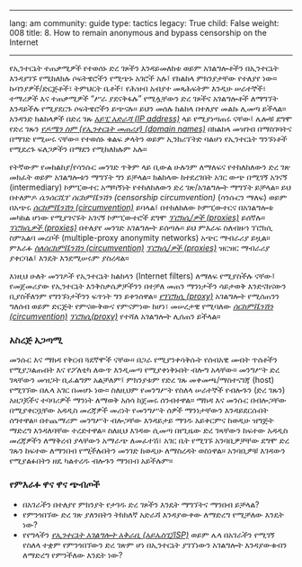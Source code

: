 

---

lang: am
community: guide
type: tactics
legacy: True
child: False
weight: 008
title:  8. How to remain anonymous and bypass censorship on the Internet

---

የኢንተርኔት ተጠቃሚዎች የተወሰኑ ድረ ገጾችን እንዳይመለከቱ ወይም አገልግሎቶችን በኢንተርኔት እንዳያገኙ የሚከለክሉ ሶፍትዌሮችን የሚጭኑ አገሮች አሉ፤ የክልከላ ምክንያታቸው የተለያየ ነው። ኩባንያዎች/ድርጅቶች፣ ትምህርት ቤቶች፣ የሕዝብ አብያተ መጻሕፍትም እንዲሁ ሠራተኞች፣ ተማሪዎች እና ተጠቃሚዎች “ሥራ ያደናቅፋሉ” የሚሏቸውን ድረ ገጾችና አገልግሎቶች ለማግኘት እንዳይችሉ የሚያደርጉ ሶፍትዌሮችን ይጭናሉ። ይህን መሰሉ ክልከላ በተለያየ መልኩ ሊመጣ ይችላል። አንዳንድ ክልከላዎች በድረ ገጹ [*አይፒ አድራሻ (IP address)*](/am/glossary#IP_address) ላይ የሚያነጣጠሩ ናቸው፤ ሌሎቹ ደግሞ የድረ ገጹን   [*የዶሜን ስም (የኢንተርኔት መጠሪያ) (domain names)*](/am/glossary#Domain_name)  በክልከላ መዝገብ በማስገባትና በማገድ የሚሠሩ ናቸው። የተወሰኑ ቁልፍ ቃላትን ወይም ኢንክሪፕትድ ባልሆነ የኢንተርኔት ግንኙነቶች የሚደረጉ ፍለጋዎችን በማደን የሚከለክሉም አሉ።

የትኛውም የመከልከያ/የሳንሱር መንገድ ጥቅም ላይ ቢውል ሁሉንም ለማለፍና የተከለከለውን ድረ ገጽ መክፈት ወይም አገልግሎቱን ማግኘት ግን ይቻላል። ክልከላው ከተደረገበት አገር ውጭ በሚገኝ አገናኝ (intermediary) ኮምፒውተር አማካኝነት የተከለከለውን ድረ ገጽ/አገልግሎት ማግኘት ይቻላል። ይህ በተለምዶ  *ሴንሰርሺፕ ሰርከምቬንሽን (censorship circumvention)* (ሳንሱርን ማለፍ) ወይም በአጭሩ  [*ሰርከምቬንሽን (circumvention)*](/am/glossary#Circumvention)  ይባላል፤ በተከለከለው ኮምፒውተርና በአገልግሎቱ መካከል ሆነው የሚያገናኙት አገናኝ ኮምፒውተሮች ደግሞ   [*ፕሮክሲ/ዎች (proxies)*](/am/glossary#Proxy) ይሰኛሉ። [*ፕሮክሲዎች (proxies)*](/am/glossary#Proxy) በተለያየ መንገድ አገልግሎት ይሰጣሉ። ይህ ምእራፍ ስለብዙኀ ፕሮክሲ ስምአልባ መረቦች (multiple-proxy anonymity networks) አጭር ማብራሪያ ይዟል። ምእራፉ [*ስለሰርከምቬንሽን (circumvention)*](/am/glossary#Circumvention) [*ፕሮክሲ/ዎች (proxies)*](/am/glossary#Proxy) ዝርዝር ማብራሪያ ያቀርባል፤ እንዴት እንደሚሠሩም ያስረዳል።

እነዚህ ሁለት መንገዶች የኢንተርኔት ክልከላን (Internet filters) ለማለፍ የሚያስችሉ ናቸው፤ የመጀመሪያው የኢንተርኔት እንቅስቃሴዎቻችንን በተቻለ መጠን ማንነታችን ሳይታወቅ እንድናከናውን ቢያስችለንም የግንኙነታችንን ፍጥነት ግን ይቀንሰዋል።  [*የፕሮክሲ (proxy)*](/am/glossary#Proxy) አገልግሎት የሚሰጠንን ግለሰብ ወይም ድርጅት የምናውቅውና የምናምነው ከሆነ፣ መሠረታዊ የሚባለው [*ሰርከምቬንሽን (circumvention)*](/am/glossary#Circumvention) [*ፕሮክሲ(proxy)*](/am/glossary#Proxy) የተሻለ አገልግሎት ሊሰጠን ይችላል።


### አስረጅ አጋጣሚ ###
<div class="background" markdown="1">
መንሱር እና ማክዳ የቅርብ ጓደኛሞች ናቸው። በጋራ የሚያንቀሳቅሱት የሰብአዊ መብት ጥሰቶችን የሚያጋልጡበት እና የፖለቲካ ለውጥ እንዲመጣ የሚያቀነቅኑበት ብሎግ አላቸው። መንግሥት ድረ ገጻቸውን መዝጋት ቢፈልግም አልቻለም፤ ምክንያቱም የድረ ገጹ መቀመጫ/ማስተናገጃ (host) የሚገኘው በሌላ አገር በመሆኑ ነው። ስለዚህም የመንግሥት የስለላ ሠራተኞች የብሎጉን (ድረ ገጹን) አዘጋጆችና ተባባሪዎች ማንነት ለማወቅ አሰሳ ከጀመሩ ሰንብተዋል። 
ማክዳ እና መንሱር በብሎጋቸው በሚያቀርቧቸው አዳዲስ መረጃዎች መሪነት የመንግሥት ሰዎች ማንነታቸውን እንዳይደርሱበት ሰግተዋል። በተጨማሪም መንግሥት ብሎጋቸው እንዳይታይ ማገዱ አይቀርምና ከወዲሁ ዝግጅት ማድረግ እንዳለባቸው ተረድተዋል። ስለዚህ እገዳው ሲመጣ በየጊዜው ድረ ገጻቸውን ከፍተው አዳዲስ መረጃዎችን ለማቅረብ ያላቸውን አማራጭ ለመፈተሽ፣ አገር ቤት የሚገኙ አንባቢዎቻቸው ደግሞ ድረ ገጹን ከፍተው ለማንበብ የሚችሉበትን መንገድ ከወዲሁ ለማስረዳት ወስነዋል። አንባቢዎቹ እገዳውን የሚያልፉበትን ዘዴ ካልተረዱ ብሎጉን ማንበብ አይችሉም።
</div>


### የምእራፉ ዋና ዋና ጭብጦች ###
 - በአገራችን በተለያየ ምክንያት የታገዱ ድረ ገጾችን እንዴት ማግኘትና ማንበብ ይቻላል?
 - የምንጎበኘው ድረ ገጽ ያለንበትን ትክክለኛ አድራሻ እንዳያውቀው ለማድረግ የሚቻለው እንዴት ነው?
 - የየግላችን [*የኢንተርኔት አገልግሎት አቅራቢ (አይኤስፒ/ISP)*](/am/glossary#ISP)  ወይም ሌላ በአገራችን የሚገኝ የስለላ ተቋም 
   የምንጎበኘውን ድረ ገጽም ሆነ በኢንተርኔት ያገኘነውን አገልግሎት እንዳያውቁብን ለማድረግ የምንችለው እንዴት ነው?


